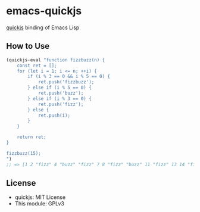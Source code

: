 # emacs-quickjs

[quickjs](https://bellard.org/quickjs/) binding of Emacs Lisp

## How to Use

```lisp
(quickjs-eval "function fizzbuzz(n) {
    const ret = [];
    for (let i = 1; i <= n; ++i) {
        if (i % 3 == 0 && i % 5 == 0) {
            ret.push('fizzbuzz');
        } else if (i % 5 == 0) {
            ret.push('buzz');
        } else if (i % 3 == 0) {
            ret.push('fizz');
        } else {
            ret.push(i);
        }
    }

    return ret;
}

fizzbuzz(15);
")
;; => [1 2 "fizz" 4 "buzz" "fizz" 7 8 "fizz" "buzz" 11 "fizz" 13 14 "fizzbuzz"]
```

## License

- quickjs: MIT License
- This module: GPLv3
